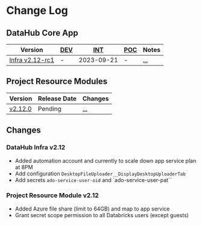 # Change Log

## DataHub Core App
| Version | [DEV](https://dev.fsdh-dhsf.science.cloud-nuage.canada.ca/) | [INT](https://int.fsdh-dhsf.science.cloud-nuage.canada.ca/) | [POC](https://federal-science-datahub.canada.ca/) | Notes |
|---|---|---|---|---|
|[Infra v2.12-rc1](https://github.com/ssc-sp/datahub-infra/tree/v2.12-rc1)|-|2023-09-21|-| [...](#infra212) |

## Project Resource Modules
| Version | Release Date | Changes |
|---|---|---|
|[v2.12.0](https://github.com/ssc-sp/datahub-resource-modules/tree/2.12.x/modules/v2.12.0)| Pending |[...](#resource212)|

## Changes

### DataHub Infra v2.12 <a name="infra212"></a>
- Added automation account and currently to scale down app service plan at 8PM
- Add configuration `DesktopFileUploader__DisplayDesktopUploaderTab`
- Add secrets `ado-service-user-oid` and `ado-service-user-pat``

### Project Resource Module v2.12 <a name="resource212"></a>
- Added Azure file share (limit to 64GB) and map to app service 
- Grant secret scope permission to all Databricks users (except guests)
